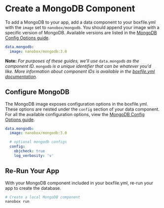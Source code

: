 # Create a MongoDB Component

To add a MongoDB to your app, add a data component to your boxfile.yml with the `image` set to `nanobox/mongodb`. You should append your image with a specific version of MongoDB. Available versions are listed in the [MongoDB Config Options guide](/mongodb/configure/#mongodb-version).

```yaml
data.mongodb:
  image: nanobox/mongodb:3.0
```

**Note:** *For purposes of these guides, we'll use* `data.mongodb` *as the component ID.* `mongodb` *is a unique identifier that can be whatever you'd like. More information about component IDs is available in the [boxfile.yml documentation](https://docs.nanobox.io/boxfile/#component-ids).*


## Configure MongoDB
The MongoDB image exposes configuration options in the boxfile.yml. These options are nested under the `config` section of your data component. For all the available configuration options, view the [MongoDB Config Options guide](/mongodb/configure).

```yaml
data.mongodb:
  image: nanobox/mongodb:3.0

  # optional mongodb configs
  config:
    objcheck: true
    log_verbosity: 'v'
```

## Re-Run Your App
With your MongoDB component included in your boxfile.yml, re-run your app to create the database.

```bash
# Create a local MongoDB component
nanobox run
```
